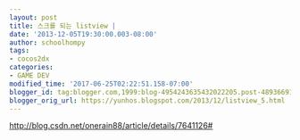 ```yaml
---
layout: post
title: 스크롤 되는 listview |
date: '2013-12-05T19:30:00.003-08:00'
author: schoolhompy
tags:
- cocos2dx
categories:
- GAME DEV
modified_time: '2017-06-25T02:22:51.158-07:00'
blogger_id: tag:blogger.com,1999:blog-4954243635432022205.post-4893669189078256657
blogger_orig_url: https://yunhos.blogspot.com/2013/12/listview_5.html
---
```


<a href="http://blog.csdn.net/onerain88/article/details/7641126#" target="_blank">http://blog.csdn.net/onerain88/article/details/7641126#</a>